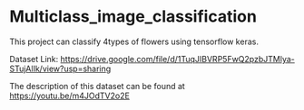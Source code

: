 # Multiclass_image_classification

This project can classify 4types of flowers using tensorflow keras.


Dataset Link: https://drive.google.com/file/d/1TuqJIBVRP5FwQ2pzbJTMlya-STujAlIk/view?usp=sharing

The description of this dataset can be found at https://youtu.be/m4JOdTV2o2E
